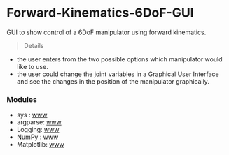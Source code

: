 # Forward-Kinematics-6DoF-GUI
GUI to show control of a 6DoF manipulator using forward kinematics.


 >Details  
 - the user enters from the two possible options which manipulator would like to use.
 - the user could change the joint variables in a Graphical User Interface and see the changes in the position of the manipulator graphically.


### Modules
 - sys : [www](https://docs.python.org/3.9/library/sys.html)
 - argparse: [www](https://docs.python.org/3.9/library/argparse.html)
 - Logging: [www](https://docs.python.org/3/howto/logging.html)
 - NumPy : [www](https://numpy.org/doc/stable/)
 - Matplotlib: [www](https://matplotlib.org/stable/index.html)
